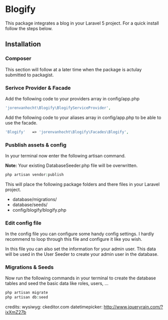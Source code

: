 # Blogify

This package integrates a blog in your Laravel 5 project. For a quick install follow the steps below.

## Installation

### Composer
This section will follow at a later time when the package is actulay submitted to packagist.

### Serivce Provider & Facade
Add the following code to your providers array in config/app.php

```php
'jorenvanhocht\Blogify\BlogifyServiceProvider',
```

Add the following code to your aliases array in config/app.php to be able to use the facade.

```php
'Blogify'	=> 'jorenvanhocht\Blogify\Facades\Blogify',
```

### Pusblish assets & config
In your terminal now enter the following artisan command.

<strong><underline>Note:</underline></strong> Your existing DatabaseSeeder.php file will be overwritten.

```php
php artisan vendor:publish
```

This will place the following package folders and there files in your Laravel project.
<ul>
	<li>database/migrations/</li>
	<li>database/seeds/</li>
	<li>config/blogify/blogify.php</li>
</ul>

### Edit config file
In the config file you can configure some handy config settings. I hardly recommend to loop through this file and configure it like you wish.

In this file you can also set the information for your admin user. This data will be used in the User Seeder to create your admin user in the database.
### Migrations & Seeds
Now run the following commands in your terminal to create the database tables and seed the basic data like roles, users, ...

```php
php artisan migrate
php artisan db:seed
```

credits:
wysiwyg: ckeditor.com
datetimepicker: http://www.jqueryrain.com/?ixXmZ27b